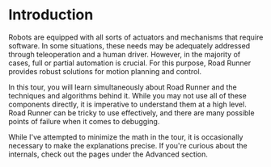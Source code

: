 # Introduction

Robots are equipped with all sorts of actuators and mechanisms that require software. In some situations, these needs may be adequately addressed through teleoperation and a human driver. However, in the majority of cases, full or partial automation is crucial. For this purpose, Road Runner provides robust solutions for motion planning and control. 

In this tour, you will learn simultaneously about Road Runner and the techniques and algorithms behind it. While you may not use all of these components directly, it is imperative to understand them at a high level. Road Runner can be tricky to use effectively, and there are many possible points of failure when it comes to debugging.

While I've attempted to minimize the math in the tour, it is occasionally necessary to make the explanations precise. If you're curious about the internals, check out the pages under the Advanced section.

